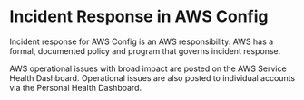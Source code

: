 # Incident Response in AWS Config<a name="incident-response"></a>

Incident response for AWS Config is an AWS responsibility\. AWS has a formal, documented policy and program that governs incident response\. 

AWS operational issues with broad impact are posted on the AWS Service Health Dashboard\. Operational issues are also posted to individual accounts via the Personal Health Dashboard\. 
